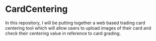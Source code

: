 # CardCentering

In this repository, I will be putting together a web based trading card centering tool which will allow users to upload images of their card and check their centering value in reference to card grading. 
